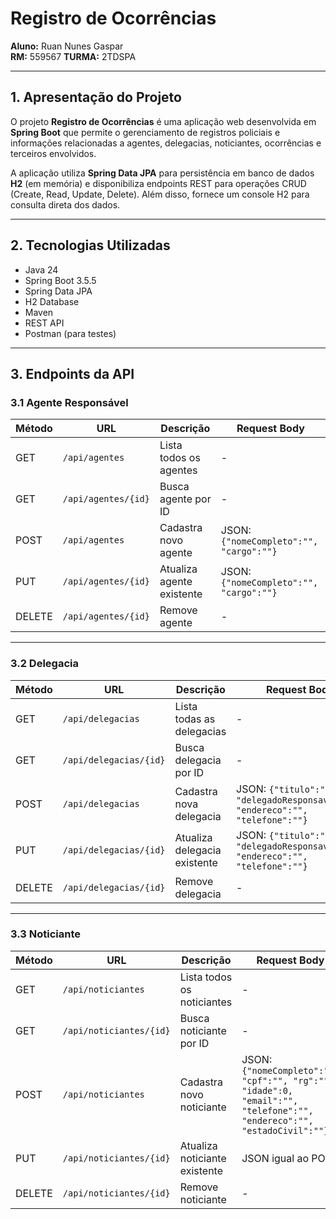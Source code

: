 # Registro de Ocorrências

**Aluno:** Ruan Nunes Gaspar  
**RM:** 559567
**TURMA:** 2TDSPA

---

## 1. Apresentação do Projeto

O projeto **Registro de Ocorrências** é uma aplicação web desenvolvida em **Spring Boot** que permite o gerenciamento de registros policiais e informações relacionadas a agentes, delegacias, noticiantes, ocorrências e terceiros envolvidos.  

A aplicação utiliza **Spring Data JPA** para persistência em banco de dados **H2** (em memória) e disponibiliza endpoints REST para operações CRUD (Create, Read, Update, Delete). Além disso, fornece um console H2 para consulta direta dos dados.

---

## 2. Tecnologias Utilizadas

- Java 24
- Spring Boot 3.5.5
- Spring Data JPA
- H2 Database
- Maven
- REST API
- Postman (para testes)

---

## 3. Endpoints da API

### 3.1 Agente Responsável

| Método | URL | Descrição | Request Body |
|--------|-----|-----------|--------------|
| GET | `/api/agentes` | Lista todos os agentes | - |
| GET | `/api/agentes/{id}` | Busca agente por ID | - |
| POST | `/api/agentes` | Cadastra novo agente | JSON: `{"nomeCompleto":"", "cargo":""}` |
| PUT | `/api/agentes/{id}` | Atualiza agente existente | JSON: `{"nomeCompleto":"", "cargo":""}` |
| DELETE | `/api/agentes/{id}` | Remove agente | - |

---

### 3.2 Delegacia

| Método | URL | Descrição | Request Body |
|--------|-----|-----------|--------------|
| GET | `/api/delegacias` | Lista todas as delegacias | - |
| GET | `/api/delegacias/{id}` | Busca delegacia por ID | - |
| POST | `/api/delegacias` | Cadastra nova delegacia | JSON: `{"titulo":"", "delegadoResponsavel":"", "endereco":"", "telefone":""}` |
| PUT | `/api/delegacias/{id}` | Atualiza delegacia existente | JSON: `{"titulo":"", "delegadoResponsavel":"", "endereco":"", "telefone":""}` |
| DELETE | `/api/delegacias/{id}` | Remove delegacia | - |

---

### 3.3 Noticiante

| Método | URL | Descrição | Request Body |
|--------|-----|-----------|--------------|
| GET | `/api/noticiantes` | Lista todos os noticiantes | - |
| GET | `/api/noticiantes/{id}` | Busca noticiante por ID | - |
| POST | `/api/noticiantes` | Cadastra novo noticiante | JSON: `{"nomeCompleto":"", "cpf":"", "rg":"", "idade":0, "email":"", "telefone":"", "endereco":"", "estadoCivil":""}` |
| PUT | `/api/noticiantes/{id}` | Atualiza noticiante existente | JSON igual ao POST |
| DELETE | `/api/noticiantes/{id}` | Remove noticiante | - |

